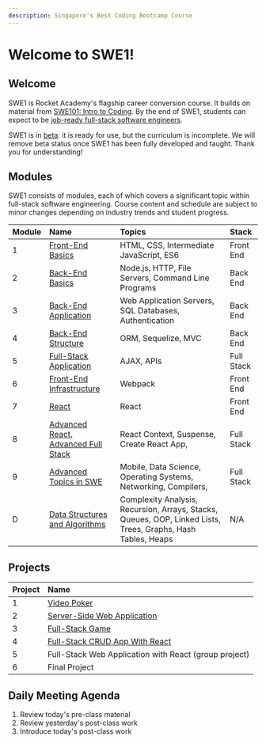 ```yaml
---
description: Singapore's Best Coding Bootcamp Course
---
```


# Welcome to SWE1!

## Welcome

SWE1 is Rocket Academy's flagship career conversion course. It builds on material from [SWE101: Intro to Coding](https://swe101.rocketacademy.co). By the end of SWE1, students can expect to be [job-ready full-stack software engineers](https://inewsnetwork.net/wp-content/uploads/2019/01/5051722203_890e2dab19_b-811x900.jpg).

SWE1 is in [beta](https://medium.com/swlh/what-does-beta-really-mean-a8accc5e2354#:~:text=Alpha%3A%20The%20software%20is%20ready,scoped%20bug%20fixes%20are%20allowed.): it is ready for use, but the curriculum is incomplete. We will remove beta status once SWE1 has been fully developed and taught. Thank you for understanding!

## Modules

SWE1 consists of modules, each of which covers a significant topic within full-stack software engineering. Course content and schedule are subject to minor changes depending on industry trends and student progress.

| Module | Name | Topics | Stack |
| :--- | :--- | :--- | :--- |
| 1 | [Front-End Basics](1-front-end-basics/1.0-module-1-overview.md) | HTML, CSS, Intermediate JavaScript, ES6 | Front End |
| 2 | [Back-End Basics](2-back-end-basics/2.0-module-2-overview.md) | Node.js, HTTP, File Servers, Command Line Programs | Back End |
| 3 | [Back-End Application](3-back-end-application/3.0-module-3-overview.md) | Web Application Servers, SQL Databases, Authentication | Back End |
| 4 | [Back-End Structure](4-back-end-structure/4.0-module-4-overview.md) | ORM, Sequelize, MVC | Back End |
| 5 | [Full-Stack Application](4-back-end-structure/4.0-module-4-overview.md) | AJAX, APIs | Full Stack |
| 6 | [Front-End Infrastructure](6-front-end-infrastructure/6.0-module-6-overview.md) | Webpack | Front End |
| 7 | [React](5-full-stack-application/5.0-module-5-overview.md) | React | Front End |
| 8 | [Advanced React, Advanced Full Stack](6-front-end-infrastructure/6.0-module-6-overview.md) | React Context, Suspense, Create React App, | Full Stack |
| 9 | [Advanced Topics in SWE](7-react/7.0-module-7-overview.md) | Mobile, Data Science, Operating Systems, Networking, Compilers,   | Full Stack |
| D | [Data Structures and Algorithms](data-structures-and-algorithms/d.0-module-d-overview.md) | Complexity Analysis, Recursion, Arrays, Stacks, Queues, OOP, Linked Lists, Trees, Graphs, Hash Tables, Heaps | N/A |

## Projects

| Project | Name |
| :--- | :--- |
| 1 | [Video Poker](projects/project-1-video-poker.md) |
| 2 | [Server-Side Web Application](projects/project-2-server-side-app.md) |
| 3 | [Full-Stack Game](projects/project-3-full-stack-game.md) |
| 4 | [Full-Stack CRUD App With React](projects/project-4-full-stack-crud-app-with-react.md) |
| 5 | Full-Stack Web Application with React \(group project\) |
| 6 | Final Project |

## Daily Meeting Agenda

1. Review today's pre-class material
2. Review yesterday's post-class work
3. Introduce today's post-class work


